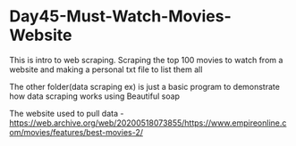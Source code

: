 # Day45-Must-Watch-Movies-Website
 This is intro to web scraping. Scraping the top 100 movies to watch from a website and making a personal txt file to list them all 
 
 The other folder(data scraping ex) is just a basic program to demonstrate how data scraping works using Beautiful soap
 
The website used to pull data - https://web.archive.org/web/20200518073855/https://www.empireonline.com/movies/features/best-movies-2/
